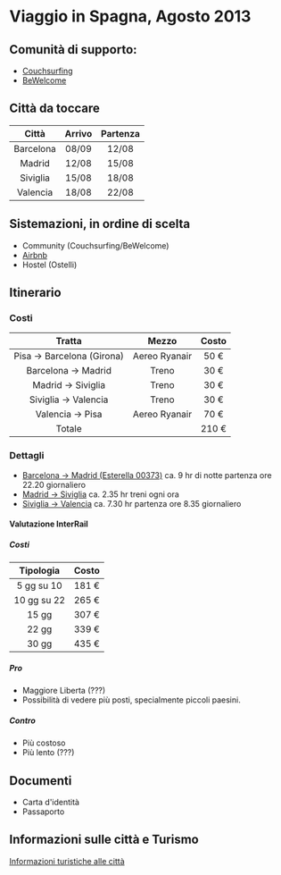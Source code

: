 # Viaggio in Spagna, Agosto 2013

## Comunità di supporto:

* [Couchsurfing](http://couchsurfing.org/)
* [BeWelcome](http://www.bewelcome.org/)

## Città da toccare

| Città     | Arrivo | Partenza |
|:---------:|:------:|:--------:|
|Barcelona  |08/09   | 12/08	|
|Madrid     |12/08   | 15/08    |
|Siviglia   |15/08   | 18/08    |
|Valencia   |18/08   | 22/08    |

## Sistemazioni, in ordine di scelta

* Community (Couchsurfing/BeWelcome)
* [Airbnb](https://www.airbnb.com/)
* Hostel (Ostelli)

## Itinerario

### Costi
| Tratta                   | Mezzo        | Costo  |
|:------------------------:|:------------:|:------:|
|Pisa -> Barcelona (Girona)|Aereo Ryanair |  50 €  |
|Barcelona -> Madrid	   |Treno 	  |  30 €  |
|Madrid -> Siviglia	   |Treno	  |  30 €  |
|Siviglia -> Valencia	   |Treno	  |  30 €  |
|Valencia -> Pisa  	   |Aereo Ryanair |  70 €  |
|Totale	       		   |	 	  | 210 €  |

### Dettagli
* [Barcelona -> Madrid (Esterella 00373)](http://horarios.renfe.com/HIRRenfeWeb/recorrido.do?O=71801&D=17000&F=12-08-2013&T=00373&G=1&TT=ESTRELLA&ID=s&FDS=2013-06-22&DT=9%20h.%201%20min.) ca. 9 hr di notte partenza ore 22.20 giornaliero
* [Madrid -> Siviglia](http://horarios.renfe.com/HIRRenfeWeb/recorrido.do?O=60000&D=51003&F=13-08-2013&T=02070&G=1&TT=AVE&ID=s&FDS=2013-07-15&DT=2%20h.%2035%20min.) ca. 2.35 hr treni ogni ora
* [Siviglia -> Valencia](http://horarios.renfe.com/HIRRenfeWeb/recorrido.do?O=51003&D=65000&F=18-08-2013&T=00694&G=1&TT=TALGO&ID=s&FDS=2013-06-02&DT=7%20h.%2027%20min.)  ca. 7.30 hr partenza ore 8.35 giornaliero

#### Valutazione InterRail
##### Costi
|Tipologia  | Costo |
|:---------:|:-----:|
|5  gg su 10| 181 € |
|10 gg su 22| 265 € |
|15 gg	    | 307 € |
|22 gg	    | 339 € |
|30 gg	    | 435 € |

##### Pro 
* Maggiore Liberta (???)
* Possibilità di vedere più posti, specialmente piccoli paesini.

##### Contro
* Più costoso
* Più lento (???)

## Documenti

* Carta d'identità
* Passaporto

## Informazioni sulle città e Turismo

[Informazioni turistiche alle città](http://urli.st/bnu-Viaggio-Spagna-Citt%C3%A0)